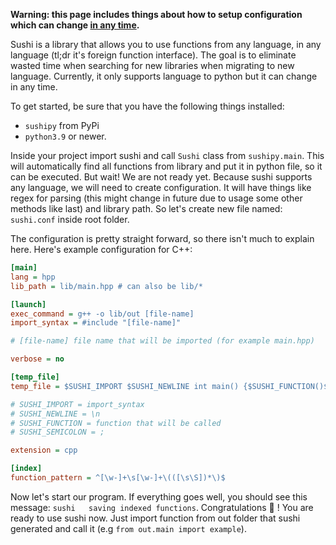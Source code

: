 **Warning: this page includes things about how to setup configuration which can change [in any time](https://github.com/dev-sushi/sushi/issues/22).**

Sushi is a library that allows you to use functions from any language, in any language (tl;dr it's foreign function interface). The goal is to eliminate wasted time when searching for new libraries when migrating to new language. Currently, it only supports language to python but it can change in any time.

To get started, be sure that you have the following things installed:

- `sushipy` from PyPi
- `python3.9` or newer.

Inside your project import sushi and call `Sushi` class from `sushipy.main`. This will automatically find all functions from library and put it in python file, so it can be executed. But wait! We are not ready yet. Because sushi supports any language, we will need to create configuration.
It will have things like regex for parsing (this might change in future due to usage some other methods like last) and library path. So let's create new file named: `sushi.conf` inside root folder.

The configuration is pretty straight forward, so there isn't much to explain here. Here's example configuration for C++:
```ini
[main]
lang = hpp
lib_path = lib/main.hpp # can also be lib/*

[launch]
exec_command = g++ -o lib/out [file-name]
import_syntax = #include "[file-name]"

# [file-name] file name that will be imported (for example main.hpp)

verbose = no

[temp_file]
temp_file = $SUSHI_IMPORT $SUSHI_NEWLINE int main() {$SUSHI_FUNCTION()$SUSHI_SEMICOLON}

# SUSHI_IMPORT = import_syntax
# SUSHI_NEWLINE = \n
# SUSHI_FUNCTION = function that will be called
# SUSHI_SEMICOLON = ;

extension = cpp

[index]
function_pattern = ^[\w-]+\s[\w-]+\(([\s\S])*\)$
```

Now let's start our program. If everything goes well, you should see this message: `sushi   saving indexed functions`.
Congratulations 🎉 ! You are ready to use sushi now. Just import function from out folder that sushi generated and call it (e.g `from out.main import example`).